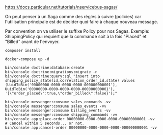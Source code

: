 
https://docs.particular.net/tutorials/nservicebus-sagas/

On peut penser à un Saga comme des règles à suivre (policies) car l'utilisation principale est de décider quoi faire à chaque nouveau message.

Par convention on va utiliser le suffixe Policy pour nos Sagas. Exemple: ShippingPolicy qui requiert que la commande soit à la fois "Placed" et "Billed" avant de l'envoyer.

    composer install

    docker-compose up -d

    bin/console doctrine:database:create
    bin/console doctrine:migrations:migrate -n
    bin/console doctrine:query:sql "insert into shipping_policy_state(id,correlation_order_id,state) values (UuidToBin('00000000-0000-0000-0000-000000000001'), UuidToBin('00000000-0000-0000-0000-000000000001'), '{\"order_placed\":true,\"order_billed\":false}');"

    bin/console messenger:consume sales_commands -vv
    bin/console messenger:consume sales_events -vv
    bin/console messenger:consume billing_events -vv
    bin/console messenger:consume shipping_commands -vv
    bin/console app:place-order 00000000-0000-0000-0000-000000000001 -vv
    # Cancel within 5 seconds... or not.
    bin/console app:cancel-order 00000000-0000-0000-0000-000000000001 -vv
